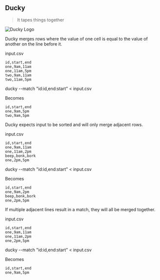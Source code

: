 ## Ducky

> It tapes things together

![Ducky Logo](https://notbad.software/img/ducky_logo.jpg "Picture of a giant rubber duck")

Ducky merges rows where the value of one cell is equal to the value of another on the line before it.

input.csv
```
id,start,end
one,9am,11am
one,11am,5pm
two,9am,11am
two,11am,5pm
```

ducky --match "id:id,end:start" < input.csv

Becomes
```
id,start,end
one,9am,5pm
two,9am,5pm
```

Ducky expects input to be sorted and will only merge adjacent rows.

input.csv
```
id,start,end
one,9am,11am
one,11am,2pm
beep,bonk,bork
one,2pm,5pm
```

ducky --match "id:id,end:start" < input.csv

Becomes
```
id,start,end
one,9am,2pm
beep,bonk,bork
one,2pm,5pm
```

If multiple adjacent lines result in a match, they will all be merged together.

input.csv
```
id,start,end
one,9am,11am
one,11am,2pm
one,2pm,5pm
```

ducky --match "id:id,end:start" < input.csv

Becomes
```
id,start,end
one,9am,5pm
```
